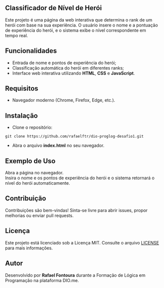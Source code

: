 ## Classificador de Nível de Herói
Este projeto é uma página da web interativa que determina o rank de um herói com base na sua experiência. O usuário insere o nome e a pontuação de experiência do herói, e o sistema exibe o nível correspondente em tempo real.

## Funcionalidades
- Entrada de nome e pontos de experiência do herói;
- Classificação automática do herói em diferentes ranks;
- Interface web interativa utilizando **HTML**, **CSS** e **JavaScript**.

## Requisitos
- Navegador moderno (Chrome, Firefox, Edge, etc.).

## Instalação
- Clone o repositório:
```
git clone https://github.com/rafaelftr/dio-proglog-desafio1.git
```
- Abra o arquivo **index.html** no seu navegador.

## Exemplo de Uso
Abra a página no navegador. <br/>
Insira o nome e os pontos de experiência do herói e o sistema retornará o nível do herói automaticamente.

## Contribuição
Contribuições são bem-vindas! Sinta-se livre para abrir issues, propor melhorias ou enviar pull requests.

## Licença
Este projeto está licenciado sob a Licença MIT. Consulte o arquivo [LICENSE](LICENSE) para mais informações.

## Autor
Desenvolvido por **Rafael Fontoura** durante a Formação de Lógica em Programação na plataforma DIO.me.

